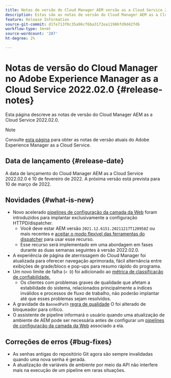 ```yaml
---
title: Notas de versão do Cloud Manager AEM versão as a Cloud Service 2022.02.0
description: Estas são as notas de versão do Cloud Manager AEM as a Cloud Service versão 2022.02.0.
feature: Release Information
source-git-commit: d1fe713f0c35a96cf6ba3172ea11986fd9d42fd6
workflow-type: tm+mt
source-wordcount: '287'
ht-degree: 2%

---
```



# Notas de versão do Cloud Manager no Adobe Experience Manager as a Cloud Service 2022.02.0 {#release-notes}

Esta página descreve as notas de versão do Cloud Manager AEM as a Cloud Service 2022.02.0.

>[!NOTE]
>
>Consulte [esta página](/help/release-notes/release-notes-cloud/release-notes-current.md) para obter as notas de versão atuais do Adobe Experience Manager as a Cloud Service.

## Data de lançamento {#release-date}

A data de lançamento do Cloud Manager AEM as a Cloud Service 2022.02.0 é 10 de fevereiro de 2022. A próxima versão está prevista para 10 de março de 2022.

## Novidades {#what-is-new}

* Novo acelerado [pipelines de configuração da camada da Web](/help/implementing/cloud-manager/configuring-pipelines/introduction-ci-cd-pipelines.md#web-tier-config-pipelines) foram introduzidos para implantar exclusivamente a configuração HTTPD/dispatcher.
   * Você deve estar AEM versão `2021.12.6151.20211217T120950Z` ou mais recentes e [aceitar o modo flexível das ferramentas do dispatcher](/help/implementing/dispatcher/disp-overview.md#validation-debug) para usar esse recurso.
   * Esse recurso será implementado em uma abordagem em fases durante as duas semanas seguintes à versão 2022.02.0.
* A experiência de página de aterrissagem do Cloud Manager foi atualizada para oferecer navegação aprimorada, fácil alternância entre exibições de grade/bloco e pop-ups para resumo rápido do programa.
* Um novo limite de falha (`< D`) foi adicionado ao [métrica de classificação de confiabilidade.](/help/implementing/cloud-manager/code-quality-testing.md#understanding-code-quality-rules)
   * Os clientes com problemas graves de qualidade que afetam a estabilidade do sistema, relacionados principalmente a índices inválidos e processos de fluxo de trabalho, não poderão implantar até que esses problemas sejam resolvidos.
* A gravidade da `BannedPath` [regra de qualidade](/help/implementing/cloud-manager/code-quality-testing.md#understanding-code-quality-rules) O foi alterado de bloqueador para crítico.
* O assistente de pipeline informará o usuário quando uma atualização de ambiente de AEM pode ser necessária antes de configurar um [pipelines de configuração da camada da Web](/help/implementing/cloud-manager/configuring-pipelines/introduction-ci-cd-pipelines.md#web-tier-config-pipelines) associado a ela.

## Correções de erros {#bug-fixes}

* As senhas antigas do repositório Git agora são sempre invalidadas quando uma nova senha é gerada.
* A atualização de variáveis de ambiente por meio da API não interfere mais na execução de um pipeline em raras situações.
